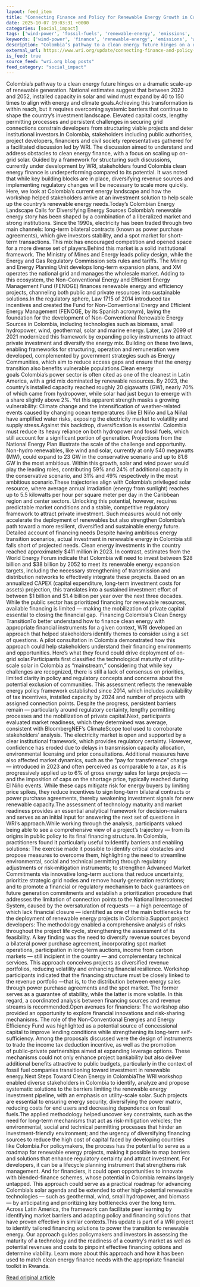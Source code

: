```yaml
---
layout: feed_item
title: "Connecting Finance and Policy for Renewable Energy Growth in Colombia"
date: 2025-10-07 19:03:31 +0000
categories: [social_impact]
tags: ['wind-power', 'fossil-fuels', 'renewable-energy', 'emissions', 'weather-patterns', 'clean-energy', 'la-nina', 'solar-power', 'year-2023', 'el-nino']
keywords: ['wind-power', 'finance', 'renewable-energy', 'emissions', 'weather-patterns', 'connecting', 'policy', 'fossil-fuels']
description: "Colombia’s pathway to a clean energy future hinges on a dramatic scale-up of renewable generation"
external_url: https://www.wri.org/update/connecting-finance-and-policy-renewable-energy-growth-colombia
is_feed: true
source_feed: "wri.org blog posts"
feed_category: "social_impact"
---
```


Colombia’s pathway to a clean energy future hinges on a dramatic scale-up of renewable generation. National estimates suggest that between 2023 and 2052, installed capacity in solar and wind must expand by 40 to 150 times to align with energy and climate goals.Achieving this transformation is within reach, but it requires overcoming systemic barriers that continue to shape the country’s investment landscape. Elevated capital costs, lengthy permitting processes and persistent challenges in securing grid connections constrain developers from structuring viable projects and deter institutional investors.In Colombia, stakeholders including public authorities, project developers, financiers and civil society representatives gathered for a facilitated discussion led by WRI. The discussion aimed to understand and address obstacles to clean energy finance, with a focus on scaling up on-grid solar. Guided by a framework for structuring such discussions, currently under development by WRI, stakeholders found Colombia clean energy finance is underperforming compared to its potential. It was noted that while key building blocks are in place, diversifying revenue sources and implementing regulatory changes will be necessary to scale more quickly. Here, we look at Colombia’s current energy landscape and how the workshop helped stakeholders arrive at an investment solution to help scale up the country’s renewable energy needs.Today’s Colombian Energy Landscape Calls for Diversifying Energy Sources&nbsp;Colombia’s renewable energy story has been shaped by a combination of a liberalized market and strong institutions. Since the 1990s, electricity has been traded through two main channels: long-term bilateral contracts (known as power purchase agreements), which give investors stability, and a spot market for short-term transactions. This mix has encouraged competition and opened space for a more diverse set of players.Behind this market is a solid institutional framework. The Ministry of Mines and Energy leads policy design, while the Energy and Gas Regulatory Commission sets rules and tariffs. The Mining and Energy Planning Unit develops long-term expansion plans, and XM operates the national grid and manages the wholesale market. Adding to this ecosystem, the Non-Conventional Energy and Efficient Energy Management Fund (FENOGE) finances renewable energy and efficiency projects, channeling both public and private resources into sustainable solutions.In the regulatory sphere, Law 1715 of 2014 introduced tax incentives and created the Fund for Non-Conventional Energy and Efficient Energy Management (FENOGE, by its Spanish acronym), laying the foundation for the development of Non-Conventional Renewable Energy Sources in Colombia, including technologies such as biomass, small hydropower, wind, geothermal, solar and marine energy. Later, Law 2099 of 2021 modernized this framework by expanding policy instruments to attract private investment and diversify the energy mix. Building on these two laws, enabling frameworks for structuring, operation and remuneration were developed, complemented by government strategies such as Energy Communities, which aim to reduce access gaps and ensure that the energy transition also benefits vulnerable populations.Clean energy goals&nbsp;Colombia’s power sector is often cited as one of the cleanest in Latin America, with a grid mix dominated by renewable resources. By 2023, the country’s installed capacity reached roughly 20 gigawatts (GW), nearly 70% of which came from hydropower, while solar had just begun to emerge with a share slightly above 2%. Yet this apparent strength masks a growing vulnerability: Climate change and the intensification of weather-related events caused by changing ocean temperatures (like El Niño and La Niña) have amplified water risks, exposing the electricity market to volatility and supply stress.Against this backdrop, diversification is essential. Colombia must reduce its heavy reliance on both hydropower and fossil fuels, which still account for a significant portion of generation. Projections from the National Energy Plan illustrate the scale of the challenge and opportunity. Non-hydro renewables, like wind and solar, currently at only 540 megawatts (MW), could expand to 23 GW in the conservative scenario and up to 81.6 GW in the most ambitious. Within this growth, solar and wind power would play the leading roles, contributing 59% and 24% of additional capacity in the conservative scenario, and 31% and 49% respectively in the most ambitious scenario.These trajectories align with Colombia’s privileged solar resource, where average annual irradiation (energy from sunlight) reaches up to 5.5 kilowatts per hour per square meter per day in the Caribbean region and center sectors. Unlocking this potential, however, requires predictable market conditions and a stable, competitive regulatory framework to attract private investment. Such measures would not only accelerate the deployment of renewables but also strengthen Colombia’s path toward a more resilient, diversified and sustainable energy future. Detailed account of financing needs&nbsp;Despite having ambitious energy transition scenarios, actual investment in renewable energy in Colombia still falls short of projected needs. Clean energy investments in the country reached approximately $411 million in 2023. In contrast, estimates from the World Energy Forum indicate that Colombia will need to invest between $28 billion and $38 billion by 2052 to meet its renewable energy expansion targets, including the necessary strengthening of transmission and distribution networks to effectively integrate these projects​. Based on an annualized CAPEX (capital expenditure, long-term investment costs for assets) projection, this translates into a sustained investment effort of between $1 billion and $1.4 billion per year over the next three decades. While the public sector has prioritized financing for renewable resources, available financing is limited — making the mobilization of private capital essential to closing the financial gap.&nbsp; Financing Colombia’s Clean Energy TransitionTo better understand how to finance clean energy with appropriate financial instruments for a given context, WRI developed an approach that helped stakeholders identify themes to consider using a set of questions. A pilot consultation in Colombia demonstrated how this approach could help stakeholders understand their financing environments and opportunities. Here’s what they found could drive deployment of on-grid solar.Participants first classified the technological maturity of utility-scale solar in Colombia as “mainstream,” considering that while key challenges are recognized, there is still a lack of consensus on priorities, limited clarity in policy and regulatory concepts and concerns about the potential exclusion of communities. This assessment reflects the renewable energy policy framework established since 2014, which includes availability of tax incentives, installed capacity by 2024 and number of projects with assigned connection points. Despite the progress, persistent barriers remain — particularly around regulatory certainty, lengthy permitting processes and the mobilization of private capital.Next, participants evaluated market readiness, which they determined was average, consistent with BloombergNEF’s ClimateScope tool used to corroborate stakeholders’ analysis. The electricity market is open and supported by a clear institutional framework, which provides regulatory certainty. However, confidence has eroded due to delays in transmission capacity allocation, environmental licensing and prior consultations. Additional measures have also affected market dynamics, such as the “pay for transference” charge — introduced in 2023 and often perceived as comparable to a tax, as it is progressively applied up to 6% of gross energy sales for large projects — and the imposition of caps on the shortage price, typically reached during El Niño events. While these caps mitigate risk for energy buyers by limiting price spikes, they reduce incentives to sign long-term bilateral contracts or power purchase agreements, thereby weakening investment signals for new renewable capacity.The assessment of technology maturity and market readiness provides an essential analytical framework for decision-makers and serves as an initial input for answering the next set of questions in WRI’s approach.While working through the analysis, participants valued being able to see a comprehensive view of a project’s trajectory — from its origins in public policy to its final financing structure. In Colombia, practitioners found it particularly useful to:Identify barriers and enabling solutions: The exercise made it possible to identify critical obstacles and propose measures to overcome them, highlighting the need to streamline environmental, social and technical permitting through regulatory adjustments or risk-mitigation instruments; to strengthen Advanced Market Commitments via innovative long-term auctions that reduce uncertainty, prioritize strategic grid nodes and remove hourly generation restrictions; and to promote a financial or regulatory mechanism to back guarantees on future generation commitments and establish a prioritization procedure that addresses the limitation of connection points to the National Interconnected System, caused by the oversaturation of requests — a high percentage of which lack financial closure — identified as one of the main bottlenecks for the deployment of renewable energy projects in Colombia.Support project developers: The methodology enabled a comprehensive analysis of risks throughout the project life cycle, strengthening the assessment of its feasibility. A key finding was the need to diversify revenue sources beyond a bilateral power purchase agreement, incorporating spot market operations, participation in long-term auctions, income from carbon markets — still incipient in the country — and complementary technical services. This approach conceives projects as diversified revenue portfolios, reducing volatility and enhancing financial resilience. Workshop participants indicated that the financing structure must be closely linked to the revenue portfolio —that is, to the distribution between energy sales through power purchase agreements and the spot market. The former serves as a guarantee of stability, while the latter is more volatile. In this regard, a coordinated analysis between financing sources and revenue streams is recommended.Open avenues for financiers: The workshop also provided an opportunity to explore financial innovations and risk-sharing mechanisms. The role of&nbsp;the Non-Conventional Energies and Energy Efficiency Fund&nbsp;was highlighted as a potential source of concessional capital to improve lending conditions while strengthening its long-term self-sufficiency. Among the proposals discussed were the design of instruments to trade the income tax deduction incentive, as well as the promotion of&nbsp;public–private partnerships&nbsp;aimed at expanding leverage options. These mechanisms could not only enhance project bankability but also deliver additional benefits attractive to public budgets, particularly in the context of fossil fuel companies transitioning toward investment in renewable energy.Next Steps Toward Clean Energy in ColombiaThe WRI workshop enabled diverse stakeholders in Colombia to identify, analyze and propose systematic solutions to the barriers limiting the renewable energy investment pipeline, with an emphasis on utility-scale solar. Such projects are essential to ensuring energy security, diversifying the power matrix, reducing costs for end users and decreasing dependence on fossil fuels.The applied methodology helped uncover key constraints, such as the need for long-term mechanisms that act as risk-mitigation vehicles; the environmental, social and technical permitting processes that hinder an investment-friendly environment; and the urgency of diversifying financing sources to reduce the high cost of capital faced by developing countries like Colombia.For policymakers, the process has the potential to serve as a roadmap for renewable energy projects, making it possible to map barriers and solutions that enhance regulatory certainty and attract investment. For developers, it can be a lifecycle planning instrument that strengthens risk management. And for financiers, it could open opportunities to innovate with blended-finance schemes, whose potential in Colombia remains largely untapped.&nbsp;This approach could serve as a practical roadmap for advancing Colombia’s solar agenda and be extended to other high-potential renewable technologies — such as geothermal, wind, small hydropower, and biomass — by anticipating and prioritizing key bottlenecks over the long term. Across Latin America, the framework can facilitate peer learning by identifying market barriers and adapting policy and financing solutions that have proven effective in similar contexts.This update is part of a WRI project to identify tailored financing solutions to power the transition to renewable energy. Our approach guides policymakers and investors in assessing the maturity of a technology and the readiness of a country’s market as well as potential revenues and costs to pinpoint effective financing options and determine viability.&nbsp;Learn more about this approach and how it has been used to match clean energy finance needs with the appropriate financial toolkit in Rwanda.

[Read original article](https://www.wri.org/update/connecting-finance-and-policy-renewable-energy-growth-colombia)
